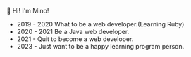  🔭 Hi! I'm Mino!
 - 2019 - 2020 What to be a web developer.(Learning Ruby)
 - 2020 - 2021 Be a Java web developer.
 - 2021 - Quit to become a web developer.
 - 2023 - Just want to be a happy learning program person.
 
 

